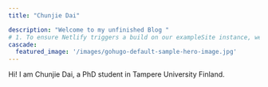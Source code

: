 ```yaml
---
title: "Chunjie Dai"

description: "Welcome to my unfinished Blog "
# 1. To ensure Netlify triggers a build on our exampleSite instance, we need to change a file in the exampleSite directory.
cascade:
  featured_image: '/images/gohugo-default-sample-hero-image.jpg'
---
```

Hi! I am Chunjie Dai, a PhD student in Tampere University Finland.
